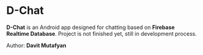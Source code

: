 # D-Chat
**D-Chat** is an Android app designed for chatting based on **Firebase Realtime Database**. 
Project is not finished yet, still in development process. 


Author: **Davit Mutafyan**

